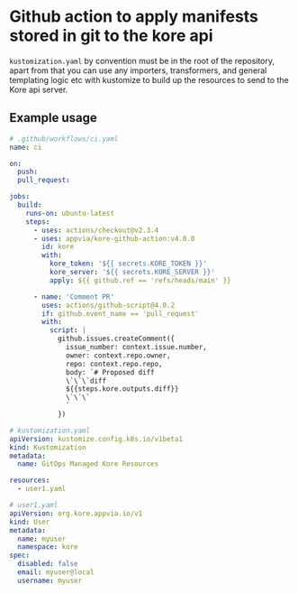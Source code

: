 # Github action to apply manifests stored in git to the kore api

`kustomization.yaml` by convention must be in the root of the repository, apart from that you can use any importers, transformers, and general templating logic etc with kustomize to build up the resources to send to the Kore api server.

## Example usage

```yaml
# .github/workflows/ci.yaml
name: ci

on:
  push:
  pull_request:

jobs:
  build:
    runs-on: ubuntu-latest
    steps:
      - uses: actions/checkout@v2.3.4
      - uses: appvia/kore-github-action:v4.0.0
        id: kore
        with:
          kore_token: '${{ secrets.KORE_TOKEN }}'
          kore_server: '${{ secrets.KORE_SERVER }}'
          apply: ${{ github.ref == 'refs/heads/main' }}

      - name: 'Comment PR'
        uses: actions/github-script@4.0.2
        if: github.event_name == 'pull_request'
        with:
          script: |
            github.issues.createComment({
              issue_number: context.issue.number,
              owner: context.repo.owner,
              repo: context.repo.repo,
              body: `# Proposed diff
              \`\`\`diff
              ${{steps.kore.outputs.diff}}
              \`\`\`
              `
            })
```

```yaml
# kustomization.yaml
apiVersion: kustomize.config.k8s.io/v1beta1
kind: Kustomization
metadata:
  name: GitOps Managed Kore Resources

resources:
  - user1.yaml
```

```yaml
# user1.yaml
apiVersion: org.kore.appvia.io/v1
kind: User
metadata:
  name: myuser
  namespace: kore
spec:
  disabled: false
  email: myuser@local
  username: myuser
```
